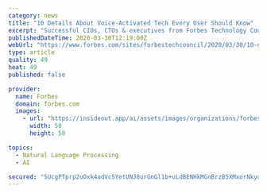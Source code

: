 ```yaml
---
category: news
title: "10 Details About Voice-Activated Tech Every User Should Know"
excerpt: "Successful CIOs, CTOs & executives from Forbes Technology Council offer firsthand insights on tech & business. Share to Facebook  Share to Linkedin Between Siri, Alexa and Google Assistant, the world seems to have a lot of voice-activated assistants these days."
publishedDateTime: 2020-03-30T12:19:00Z
webUrl: "https://www.forbes.com/sites/forbestechcouncil/2020/03/30/10-details-about-voice-activated-tech-every-user-should-know/"
type: article
quality: 49
heat: 49
published: false

provider:
  name: Forbes
  domain: forbes.com
  images:
    - url: "https://insideout.app/ai/assets/images/organizations/forbes.com-50x50.jpg"
      width: 50
      height: 50

topics:
  - Natural Language Processing
  - AI

secured: "5UcgPTprp2uOxk4adVc5YetUNJ8urGnGl1b+uLdBENHkMGnBrzB5XMxorNkydoDldD6Ms/tpO8pJ+gDA3/SiJYLY3LAewvr1ZTGulBqYl/nHY4KAtlWV4XeO2DgWpAKqIPl3cx5dRYKrkzeM6nUM6LWbSgdI3JGyD4qwJh6/WlL1pdE5z9tjM3ToYU8ahIGpNFo+55f9TrxrKCWbD4rszSII8bYMKrb2mt+SsFIUcwOVz1WSc20uSuHbokKczUAHhXw048qMcN00cu3Nb29h2brthDmcTszJfHgiQ0aEplI7FUnVNGBpGbQh2KH9441yMGN97OIpNdENW9I5KvZsg717b+vbaE8WivSpY+fzCdbKdWQg2sTw3FzAzwgxA5I76XdS30uxhSsprcMCb1bNpalGNL0eYhjixZi1b2123KKgw0pncCeQlcdzvIbOC+pr6r9m990mlpiEovzTAj8qOKs+i+wHcn7f52XPmtFbnOM=;E7FpfjnLvCYI4cx0olsQrw=="
---
```


